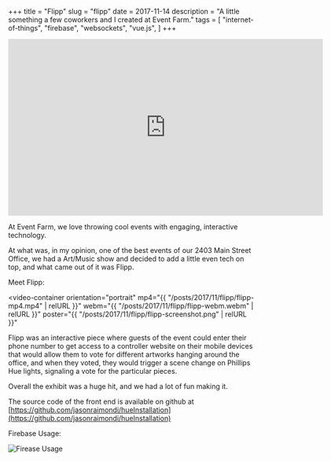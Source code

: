 +++
title = "Flipp"
slug = "flipp"
date = 2017-11-14
description = "A little something a few coworkers and I created at Event Farm."
tags = [ 
    "internet-of-things", 
    "firebase",
    "websockets", 
    "vue.js",
]
+++

<div class="video-responsive">
    <iframe src="https://player.vimeo.com/video/218034844" width="640" height="360" frameborder="0" webkitallowfullscreen mozallowfullscreen allowfullscreen></iframe>
</div>

At Event Farm, we love throwing cool events with engaging, interactive technology.

At what was, in my opinion, one of the best events of our 2403 Main Street Office, we had a Art/Music show and decided to add a little even tech on top, and what came out of it was Flipp.

Meet Flipp:

<video-container
    orientation="portrait"
    mp4="{{ "/posts/2017/11/flipp/flipp-mp4.mp4" | relURL }}"
    webm="{{ "/posts/2017/11/flipp/flipp-webm.webm" | relURL }}"
    poster="{{ "/posts/2017/11/flipp/flipp-screenshot.png" | relURL }}"
></video-container>

Flipp was an interactive piece where guests of the event could enter their phone number to get access to a controller website on their mobile devices that would allow them to vote for different artworks hanging around the office, and when they voted, they would trigger a scene change on Phillips Hue lights, signaling a vote for the particular pieces.

Overall the exhibit was a huge hit, and we had a lot of fun making it.

The source code of the front end is available on github at [https://github.com/jasonraimondi/hueInstallation](https://github.com/jasonraimondi/hueInstallation)

Firebase Usage:

![Firease Usage](/posts/2017/11/flipp/firebase-usage.png) 
